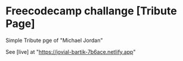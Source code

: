# Freecodecamp challange [Tribute Page]
Simple Tribute pge of "Michael Jordan"

See [live] at "https://jovial-bartik-7b6ace.netlify.app" 
